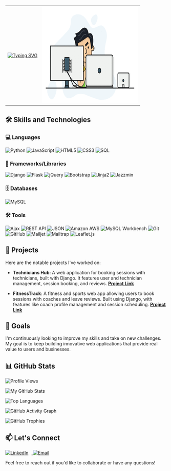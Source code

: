 <div align="center">
  <table>
    <tr>
      <td>
        <a href="https://git.io/typing-svg">
          <img src="https://readme-typing-svg.demolab.com?font=Fira+Code&size=24&duration=4000&pause=1000&color=0000FF&center=true&vCenter=true&width=500&lines=Hello%2C+I'm+Izzeddin 👋 ;I'm+a+Full+Stack+Developer;I'm+currently+learning+MERN+Stack" alt="Typing SVG">
        </a>
      </td>
      <td>
        <img src="https://github.com/Izzeddin-Samara/Izzeddin-Samara/blob/main/1_zVnWJtyGOX_kUIDm6ccCfQ.gif" alt="Full Stack Developer" width="300" height="300">
      </td>
    </tr>
  </table>
</div>

## 🛠 Skills and Technologies

### 💻 Languages
![Python](https://img.shields.io/badge/Python-3776AB?style=for-the-badge&logo=python&logoColor=white)
![JavaScript](https://img.shields.io/badge/JavaScript-F7DF1E?style=for-the-badge&logo=javascript&logoColor=black)
![HTML5](https://img.shields.io/badge/HTML5-E34F26?style=for-the-badge&logo=html5&logoColor=white)
![CSS3](https://img.shields.io/badge/CSS3-1572B6?style=for-the-badge&logo=css3&logoColor=white)
![SQL](https://img.shields.io/badge/SQL-336791?style=for-the-badge&logo=postgresql&logoColor=white)

### 🚀 Frameworks/Libraries
![Django](https://img.shields.io/badge/Django-092E20?style=for-the-badge&logo=django&logoColor=44B78B)
![Flask](https://img.shields.io/badge/Flask-white?style=for-the-badge&logo=flask&logoColor=black)
![jQuery](https://img.shields.io/badge/jQuery-0769AD?style=for-the-badge&logo=jquery&logoColor=white)
![Bootstrap](https://img.shields.io/badge/Bootstrap-7952B3?style=for-the-badge&logo=bootstrap&logoColor=white)
![Jinja2](https://img.shields.io/badge/Jinja2-B41717?style=for-the-badge&logo=jinja&logoColor=white)
![Jazzmin](https://img.shields.io/badge/Jazzmin-FF69B4?style=for-the-badge&logo=django&logoColor=white)


### 🗄 Databases
![MySQL](https://img.shields.io/badge/MySQL-4479A1?style=for-the-badge&logo=mysql&logoColor=white)

### 🛠 Tools
![Ajax](https://img.shields.io/badge/Ajax-005571?style=for-the-badge&logo=ajax&logoColor=white)
![REST API](https://img.shields.io/badge/REST%20API-02569B?style=for-the-badge&logo=rest&logoColor=white)
![JSON](https://img.shields.io/badge/JSON-5E5C5C?style=for-the-badge&logo=json&logoColor=white)
![Amazon AWS](https://img.shields.io/badge/Amazon%20AWS-FF9900?style=for-the-badge&logo=amazonaws&logoColor=white)
![MySQL Workbench](https://img.shields.io/badge/MySQL%20Workbench-00758F?style=for-the-badge&logo=mysql&logoColor=white)
![Git](https://img.shields.io/badge/Git-F05032?style=for-the-badge&logo=git&logoColor=white)
![GitHub](https://img.shields.io/badge/GitHub-181717?style=for-the-badge&logo=github&logoColor=white)
![Mailjet](https://img.shields.io/badge/Mailjet-003580?style=for-the-badge&logo=mailjet&logoColor=purple)
![Mailtrap](https://img.shields.io/badge/Mailtrap-5A5A5A?style=for-the-badge&logo=mailtrap&logoColor=white)
![Leaflet.js](https://img.shields.io/badge/Leaflet.js-199900?style=for-the-badge&logo=leaflet&logoColor=white)

## 🚀 Projects
Here are the notable projects I've worked on:

- **Technicians Hub**: A web application for booking sessions with technicians, built with Django. It features user and technician management, session booking, and reviews. **[Project Link](https://github.com/talakh1798/Technicians-Hub)**

- **FitnessTrack**: A fitness and sports web app allowing users to book sessions with coaches and leave reviews. Built using Django, with features like coach profile management and session scheduling. **[Project Link](https://github.com/Izzeddin-Samara/Fitness_Track)**

## 🎯 Goals
I'm continuously looking to improve my skills and take on new challenges. My goal is to keep building innovative web applications that provide real value to users and businesses.

## 📊 GitHub Stats

![Profile Views](https://komarev.com/ghpvc/?username=Izzeddin-Samara&color=blue)

![My GitHub Stats](https://github-readme-stats.vercel.app/api?username=Izzeddin-Samara&show_icons=true&theme=radical&v=1)

![Top Languages](https://github-readme-stats.vercel.app/api/top-langs/?username=Izzeddin-Samara&layout=compact&theme=radical)

![GitHub Activity Graph](https://github-readme-activity-graph.vercel.app/graph?username=Izzeddin-Samara&theme=react-dark)

![GitHub Trophies](https://github-profile-trophy.vercel.app/?username=Izzeddin-Samara&theme=radical)


## 📫 Let's Connect
<a href="https://www.linkedin.com/in/izzeddin-samara/" target="_blank">
    <img src="https://img.icons8.com/color/48/000000/linkedin.png" alt="LinkedIn" width="30" style="margin-right: 10px;"/>
</a>
<a href="mailto:izzidinsamara@gmail.com">
    <img src="https://img.icons8.com/color/48/000000/gmail.png" alt="Email" width="30"/>
</a>



Feel free to reach out if you'd like to collaborate or have any questions!
